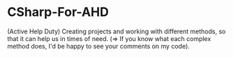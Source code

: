 # CSharp-For-AHD
   (Active Help Duty) Creating projects and working with different methods, so that it can help us in times of need. 
   (=> If you know what each complex method does, I'd be happy to see your comments on my code).
